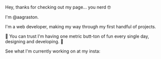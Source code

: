 Hey, thanks for checking out my page... you nerd 🤓 

I'm @aagraston.

I'm a web developer, making my way through my first handful of projects.

🌠 You can trust I'm having one metric butt-ton of fun every single day, designing and developing. 🌠

See what I'm currently working on at my insta: 

<!---
aagraston/aagraston is a ✨ special ✨ repository because its `README.md` (this file) appears on your GitHub profile.
You can click the Preview link to take a look at your changes.
--->
